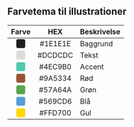 <style>.color-ex { display: inline-block; width: 20px; height: 20px; border-radius: 4px; }</style>

## Farvetema til illustrationer

| Farve | HEX | Beskrivelse |
| :---: | :-: | :---------- |
| <span class="color-ex" style="background-color: #1E1E1E"></span> | #1E1E1E | Baggrund |
| <span class="color-ex" style="background-color: #DCDCDC"></span> | #DCDCDC | Tekst |
| <span class="color-ex" style="background-color: #4EC9B0"></span> | #4EC9B0 | Accent |
| <span class="color-ex" style="background-color: #9A5334"></span> | #9A5334 | Rød |
| <span class="color-ex" style="background-color: #57A64A"></span> | #57A64A | Grøn |
| <span class="color-ex" style="background-color: #569CD6"></span> | #569CD6 | Blå |
| <span class="color-ex" style="background-color: #FFD700"></span> | #FFD700 | Gul |